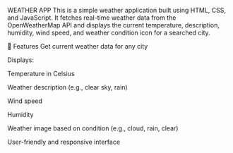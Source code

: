 WEATHER APP
  This is a simple weather application built using HTML, CSS, and JavaScript. It fetches real-time weather data from the OpenWeatherMap API and displays the current temperature, description, humidity, wind speed,     and weather condition icon for a searched city.

🔧 Features
  Get current weather data for any city

Displays:

  Temperature in Celsius

  Weather description (e.g., clear sky, rain)

  Wind speed

  Humidity

  Weather image based on condition (e.g., cloud, rain, clear)

  User-friendly and responsive interface

